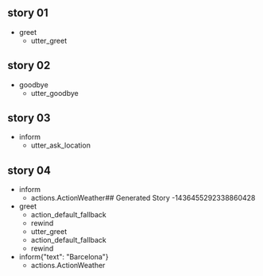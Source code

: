 ## story 01
* greet
	- utter_greet

## story 02
* goodbye
	- utter_goodbye

## story 03
* inform
	- utter_ask_location

## story 04
* inform
	- actions.ActionWeather## Generated Story -1436455292338860428
* greet
    - action_default_fallback
    - rewind
    - utter_greet
    - action_default_fallback
    - rewind
* inform{"text": "Barcelona"}
    - actions.ActionWeather

